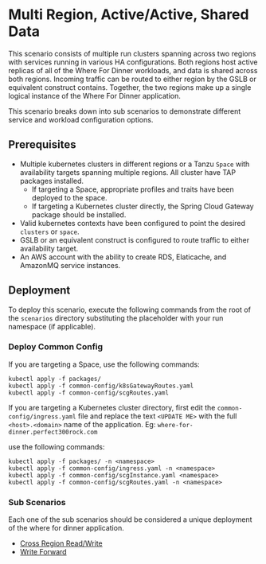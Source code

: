 # Multi Region, Active/Active, Shared Data


This scenario consists of multiple run clusters spanning across two regions with services running in various HA configurations.  Both regions host
active replicas of all of the Where For Dinner workloads, and data is shared across both regions.  Incoming traffic can be routed to either region
by the GSLB or equivalent construct contains.  Together, the two regions make up a single logical instance of the Where For Dinner application. 

This scenario breaks down into sub scenarios to demonstrate different service and workload configuration options.

## Prerequisites

- Multiple kubernetes clusters in different regions or a Tanzu `Space` with availability targets spanning multiple regions.  All cluster have TAP packages installed.
  - If targeting a Space, appropriate profiles and traits have been deployed to the space.
  - If targeting a Kubernetes cluster directly, the Spring Cloud Gateway package should be installed.
- Valid kubernetes contexts have been configured to point the desired `clusters` or `space`. 
- GSLB or an equivalent construct is configured to route traffic to either availability target. 
- An AWS account with the ability to create RDS, Elaticache, and AmazonMQ service instances.

## Deployment

To deploy this scenario, execute the following commands from the root of the `scenarios` directory substituting the <namepspace> placeholder with your 
run namespace (if applicable).


### Deploy Common Config

If you are targeting a Space, use the following commands:

```
kubectl apply -f packages/
kubectl apply -f common-config/k8sGatewayRoutes.yaml
kubectl apply -f common-config/scgRoutes.yaml
```

If you are targeting a Kubernetes cluster directory, first edit the `common-config/ingress.yaml` file and replace the text `<UPDATE ME>` with the full `<host>.<domain>` 
name of the application.  Eg: `where-for-dinner.perfect300rock.com`

use the following commands:

```
kubectl apply -f packages/ -n <namespace>
kubectl apply -f common-config/ingress.yaml -n <namespace>
kubectl apply -f common-config/scgInstance.yaml <namespace>
kubectl apply -f common-config/scgRoutes.yaml -n <namespace>
```

### Sub Scenarios

Each one of the sub scenarios should be considered a unique deployment of the where for dinner application.


- [Cross Region Read/Write](cross-region-read-write.md)
- [Write Forward](cross-region-write-forward.md)
